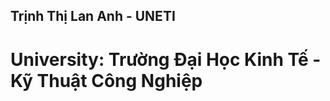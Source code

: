 ## Trịnh Thị Lan Anh - UNETI

# University: Trường Đại Học Kinh Tế - Kỹ Thuật Công Nghiệp

<!--
**ht11117/ht11117** is a ✨ _special_ ✨ repository because its `README.md` (this file) appears on your GitHub profile.

Here are some ideas to get you started:

- 🔭 I’m currently working on ...
- 🌱 I’m currently learning ...
- 👯 I’m looking to collaborate on ...
- 🤔 I’m looking for help with ...
- 💬 Ask me about ...
- 📫 How to reach me: ...
- 😄 Pronouns: ...
- ⚡ Fun fact: ...
-->
